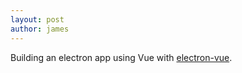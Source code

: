 ```yaml
---
layout: post
author: james
---
```

Building an electron app using Vue with [electron-vue](https://github.com/SimulatedGREG/electron-vue).
